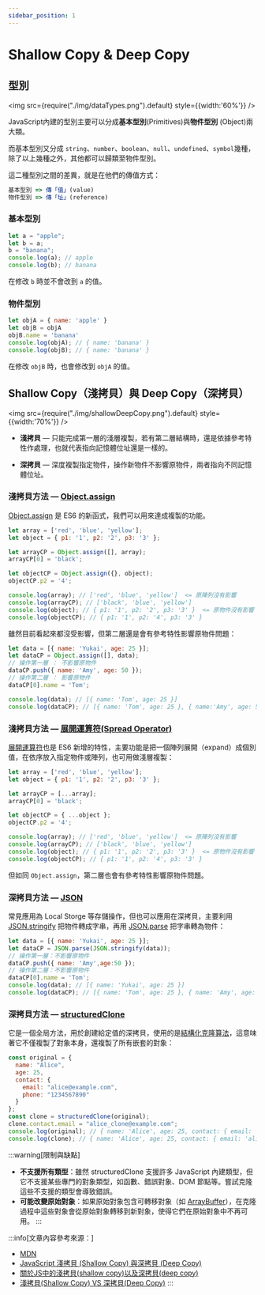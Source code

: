 ```yaml
---
sidebar_position: 1
---
```


# Shallow Copy & Deep Copy

## 型別
<img src={require("./img/dataTypes.png").default} style={{width:'60%'}} />

JavaScript內建的型別主要可以分成**基本型別**(Primitives)與**物件型別** (Object)兩大類。

而基本型別又分成 `string`、`number`、`boolean`、`null`、`undefined`、`symbol`幾種，除了以上幾種之外，其他都可以歸類至物件型別。

這二種型別之間的差異，就是在他們的傳值方式：
```js
基本型別 => 傳「值」(value)
物件型別 => 傳「址」(reference)
```
### 基本型別
```js
let a = "apple";
let b = a;
b = "banana";
console.log(a); // apple
console.log(b); // banana
```
在修改 `b` 時並不會改到 `a` 的值。

### 物件型別
```js
let objA = { name: 'apple' }
let objB = objA
objB.name = 'banana'
console.log(objA); // { name: 'banana' }
console.log(objB); // { name: 'banana' }
```
在修改 `objB` 時，也會修改到 `objA` 的值。

## Shallow Copy（淺拷貝）與 Deep Copy（深拷貝）
<img src={require("./img/shallowDeepCopy.png").default} style={{width:'70%'}} />

- **淺拷貝** — 只能完成第一層的淺層複製，若有第二層結構時，還是依據參考特性作處理，也就代表指向記憶體位址還是一樣的。

- **深拷貝** — 深度複製指定物件，操作新物件不影響原物件，兩者指向不同記憶體位址。

### 淺拷貝方法 — [Object.assign](https://developer.mozilla.org/zh-TW/docs/Web/JavaScript/Reference/Global_Objects/Object/assign)

[Object.assign](https://developer.mozilla.org/zh-TW/docs/Web/JavaScript/Reference/Global_Objects/Object/assign) 是 ES6 的新函式，我們可以用來達成複製的功能。

```js
let array = ['red', 'blue', 'yellow'];
let object = { p1: '1', p2: '2', p3: '3' };

let arrayCP = Object.assign([], array);
arrayCP[0] = 'black';

let objectCP = Object.assign({}, object);
objectCP.p2 = '4';

console.log(array); // ['red', 'blue', 'yellow']  <= 原陣列沒有影響
console.log(arrayCP); // ['black', 'blue', 'yellow']
console.log(object); // { p1: '1', p2: '2', p3: '3' }  <= 原物件沒有影響
console.log(objectCP); // { p1: '1', p2: '4', p3: '3' }
```
雖然目前看起來都沒受影響，但第二層還是會有參考特性影響原物件問題：
```js
let data = [{ name: 'Yukai', age: 25 }];
let dataCP = Object.assign([], data);
// 操作第一層 ： 不影響原物件
dataCP.push({ name: 'Amy', age: 50 });
// 操作第二層 ： 影響原物件
dataCP[0].name = 'Tom';

console.log(data); // [{ name: 'Tom', age: 25 }]
console.log(dataCP); // [{ name: 'Tom', age: 25 }, { name:'Amy', age: 50 }]
```

### 淺拷貝方法 — [展開運算符(Spread Operator)](https://developer.mozilla.org/zh-CN/docs/Web/JavaScript/Reference/Operators/Spread_syntax)

[展開運算符](https://developer.mozilla.org/zh-CN/docs/Web/JavaScript/Reference/Operators/Spread_syntax)也是 ES6 新增的特性，主要功能是把一個陣列展開（expand）成個別值，在依序放入指定物件或陣列，也可用做淺層複製：

```js
let array = ['red', 'blue', 'yellow'];
let object = { p1: '1', p2: '2', p3: '3' };

let arrayCP = [...array];
arrayCP[0] = 'black';

let objectCP = { ...object };
objectCP.p2 = '4';

console.log(array); // ['red', 'blue', 'yellow']  <= 原陣列沒有影響
console.log(arrayCP); // ['black', 'blue', 'yellow']
console.log(object); // { p1: '1', p2: '2', p3: '3' }  <= 原物件沒有影響
console.log(objectCP); // { p1: '1', p2: '4', p3: '3' }
```
但如同 `Object.assign`，第二層也會有參考特性影響原物件問題。

### 深拷貝方法 — [JSON](https://developer.mozilla.org/zh-TW/docs/Web/JavaScript/Reference/Global_Objects/JSON)
常見應用為 Local Storge 等存儲操作，但也可以應用在深拷貝，主要利用 [JSON.stringify](https://developer.mozilla.org/zh-CN/docs/Web/JavaScript/Reference/Global_Objects/JSON/stringify) 把物件轉成字串，再用 [JSON.parse](https://developer.mozilla.org/zh-CN/docs/Web/JavaScript/Reference/Global_Objects/JSON/parse) 把字串轉為物件：

```js
let data = [{ name: 'Yukai', age: 25 }];
let dataCP = JSON.parse(JSON.stringify(data));
// 操作第一層：不影響原物件
dataCP.push({ name: 'Amy',age:50 });
// 操作第二層：不影響原物件
dataCP[0].name = 'Tom';
console.log(data); // [{ name: 'Yukai', age: 25 }]
console.log(dataCP); // [{ name: 'Tom', age: 25 }, { name: 'Amy', age: 50 }]
```

### 深拷貝方法 — [structuredClone](https://developer.mozilla.org/zh-CN/docs/Web/API/structuredClone)
它是一個全局方法，用於創建給定值的深拷貝，使用的是[結構化克隆算法](https://developer.mozilla.org/zh-CN/docs/Web/API/Web_Workers_API/Structured_clone_algorithm)，這意味著它不僅複製了對象本身，還複製了所有嵌套的對象：

```js
const original = {
  name: "Alice",
  age: 25,
  contact: {
    email: "alice@example.com",
    phone: "1234567890"
  }
};
const clone = structuredClone(original);
clone.contact.email = "alice_clone@example.com";
console.log(original); // { name: 'Alice', age: 25, contact: { email: 'alice@example.com', phone: '1234567890' } }
console.log(clone); // { name: 'Alice', age: 25, contact: { email: 'alice_clone@example.com', phone: '1234567890' } }
```

:::warning[限制與缺點]
- **不支援所有類型**：雖然 structuredClone 支援許多 JavaScript 內建類型，但它不支援某些專門的對象類型，如函數、錯誤對象、DOM 節點等。嘗試克隆這些不支援的類型會導致錯誤。
- **可能改變原始對象**：如果原始對象包含可轉移對象（如 [ArrayBuffer](https://developer.mozilla.org/zh-TW/docs/Web/JavaScript/Reference/Global_Objects/ArrayBuffer)），在克隆過程中這些對象會從原始對象轉移到新對象，使得它們在原始對象中不再可用。
:::

:::info[文章內容參考來源：]

- [MDN](https://developer.mozilla.org/zh-CN/docs/Web/API/structuredClone)
- [JavaScript 淺拷貝 (Shallow Copy) 與深拷貝 (Deep Copy)](https://awdr74100.github.io/2019-10-24-javascript-deepcopy/)
- [關於JS中的淺拷貝(shallow copy)以及深拷貝(deep copy)](https://medium.com/andy-blog/%E9%97%9C%E6%96%BCjs%E4%B8%AD%E7%9A%84%E6%B7%BA%E6%8B%B7%E8%B2%9D-shallow-copy-%E4%BB%A5%E5%8F%8A%E6%B7%B1%E6%8B%B7%E8%B2%9D-deep-copy-5f5bbe96c122)
- [淺拷貝(Shallow Copy) VS 深拷貝(Deep Copy)](https://kanboo.github.io/2018/01/27/JS-ShallowCopy-DeepCopy/)
:::
